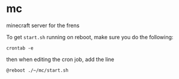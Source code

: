 # mc
minecraft server for the frens

To get `start.sh` running on reboot, make sure you do the following:
```
crontab -e
```
then when editing the cron job, add the line
```
@reboot ./~/mc/start.sh
```
